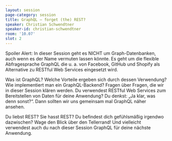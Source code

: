 ```yaml
---
layout: session
page-category: session
title: GraphQL – forget (the) REST?
speaker: Christian Schwendtner
speaker-id: christian-schwendtner
room: '10.07'
slot: 2
---
```


Spoiler Alert: In dieser Session geht es NICHT um Graph-Datenbanken, auch wenn es der Name vermuten lassen könnte. Es geht um die flexible Abfragesprache GraphQL die u. a. von Facebook, GitHub und Shopify als Alternative zu RESTful Web Services eingesetzt wird.

Was ist GraphQL? Welche Vorteile ergeben sich durch dessen Verwendung? Wie implementiert man ein GraphQL-Backend? Fragen über Fragen, die wir in dieser Session klären werden.
Du verwendest RESTful Web Services zum Bereitstellen von Daten für deine Anwendung? Du denkst: „Ja klar, was denn sonst?“. Dann sollten wir uns gemeinsam mal GraphQL näher ansehen.

Du liebst REST? Sie hasst REST? Du befindest dich gefühlsmäßig irgendwo dazwischen? Wage den Blick über den Tellerrand! Und vielleicht verwendest auch du nach dieser Session GraphQL für deine nächste Anwendung.
